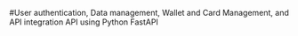 #User authentication, Data management, Wallet and Card Management, and API integration API using Python FastAPI
